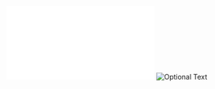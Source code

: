 
![Optional Text](../Example_code/blob/main/filesforcode-converted.pdf)
![Optional Text](../master/app/static/img/theadvicebox-screenshot.PNG)
